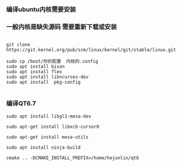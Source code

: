 
### 编译ubuntu内核需要安装

### 一般内核是缺失源码 需要重新下载或安装

```

git clone https://git.kernel.org/pub/scm/linux/kernel/git/stable/linux.git

```


```
sudo cp /boot/你的配置  内核的.config
sudo apt install bison
sudo apt install flex
sudo apt install libncurses-dev
sudo apt install  pkg-config


```




### 编译QT6.7


```
sudo apt install libgl1-mesa-dev

sudo apt-get install libxcb-cursor0

sudo apt-get install mesa-utils

sudo apt install ninja-build

cmake .. -DCMAKE_INSTALL_PREFIX=/home/hejunlin/qt6

```
